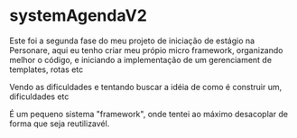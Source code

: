 # systemAgendaV2

Este foi a segunda fase do meu projeto de iniciação de estágio na Personare, aqui eu tenho criar meu própio
micro framework, organizando melhor o código, e iniciando a implementação de um gerenciament de templates, rotas etc

Vendo as dificuldades e tentando buscar a idéia de como é construir um, dificuldades etc

É um pequeno sistema "framework", onde tentei ao máximo desacoplar de forma que seja reutilizavél.
